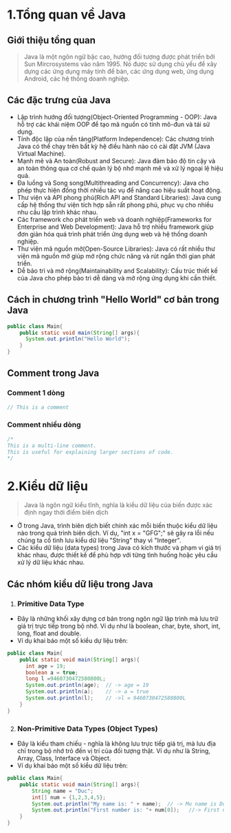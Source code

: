 # 1.Tổng quan về Java  
## Giới thiệu tổng quan

> Java là một ngôn ngữ bậc cao, hướng đối tượng được phát triển bởi Sun Mircrosystems vào năm 1995. Nó được sử dụng chủ yếu để xây dựng các ứng dụng máy tính để bàn, các ứng dụng web, ứng dụng Android, các hệ thống doanh nghiệp.

## Các đặc trưng của Java  

- Lập trình hướng đối tượng(Object-Oriented Programming - OOP): Java hỗ trợ các khái niệm OOP để tạo mã nguồn có tính mô-đun và tái sử dụng.
- Tính độc lập của nền tảng(Platform Independence): Các chương trình Java có thể chạy trên bất kỳ hệ điều hành nào có cài đặt JVM (Java Virtual Machine).
- Mạnh mẽ và An toàn(Robust and Secure): Java đảm bảo độ tin cậy và an toàn thông qua cơ chế quản lý bộ nhớ mạnh mẽ và xử lý ngoại lệ hiệu quả.
- Đa luồng và Song song(Multithreading and Concurrency): Java cho phép thực hiện đồng thời nhiều tác vụ để nâng cao hiệu suất hoạt động.
- Thư viện và API phong phú(Rich API and Standard Libraries): Java cung cấp hệ thống thư viện tích hợp sẵn rất phong phú, phục vụ cho nhiều nhu cầu lập trình khác nhau.
- Các framework cho phát triển web và doanh nghiệp(Frameworks for Enterprise and Web Development): Java hỗ trợ nhiều framework giúp đơn giản hóa quá trình phát triển ứng dụng web và hệ thống doanh nghiệp.
- Thư viện mã nguồn mở(Open-Source Libraries): Java có rất nhiều thư viện mã nguồn mở giúp mở rộng chức năng và rút ngắn thời gian phát triển.
- Dễ bảo trì và mở rộng(Maintainability and Scalability): Cấu trúc thiết kế của Java cho phép bảo trì dễ dàng và mở rộng ứng dụng khi cần thiết.

## Cách in chương trình "Hello World" cơ bản trong Java  
```java
public class Main{
    public static void main(String[] args){
      System.out.println("Hello World");
    }
}
```

## Comment trong Java
### Comment 1 dòng
```java
// This is a comment
```

### Comment nhiều dòng
```java
/*
This is a multi-line comment.
This is useful for explaining larger sections of code.
*/
```

# 2.Kiểu dữ liệu  

> Java là ngôn ngữ kiểu tĩnh, nghĩa là kiểu dữ liệu của biến được xác định ngay thời điểm biên dịch
- Ở trong Java, trình biên dịch biết chính xác mỗi biến thuộc kiểu dữ liệu nào trong quá trình biên dịch. Ví dụ, "int x = "GFG";" sẽ gây ra lỗi nếu chúng ta cố tình lưu kiểu dữ liệu "String" thay vì "Integer".
- Các kiểu dữ liệu (data types) trong Java có kích thước và phạm vi giá trị khác nhau, được thiết kế để phù hợp với từng tình huống hoặc yêu cầu xử lý dữ liệu khác nhau.


## **Các nhóm kiểu dữ liệu trong Java**
1. ### Primitive Data Type
- Đây là những khối xây dựng cơ bản trong ngôn ngữ lập trình mà lưu trữ giá trị trực tiếp trong bộ nhớ. Ví dụ như là boolean, char, byte, short, int, long, float and double.
- Ví dụ khai báo một số kiểu dự liệu trên:

```java
public class Main{
    public static void main(String[] args){
      int age = 19;
      boolean a = true;
      long l =9460730472580800L;
      System.out.println(age);  // -> age = 19
      System.out.println(a);    // -> a = true
      System.out.println(l);    // ->l = 9460730472580800L
    }
}
```
2. ### Non-Primitive Data Types (Object Types)
- Đây là kiểu tham chiếu - nghĩa là không lưu trực tiếp giá trị, mà lưu địa chỉ trong bộ nhớ trỏ đến vị trí của đối tượng thật. Ví dụ như là String, Array, Class, Interface và Object.
- Ví dụ khai báo một số kiểu dữ liệu trên:

```java
public class Main{
    public static void main(String[] args){
        String name = "Duc";
        int[] num = {1,2,3,4,5};
        System.out.println("My name is: " + name);  // -> Mu name is Duc
        System.out.println("First number is: "+ num[0]);   //-> First number is 1
    }
}



